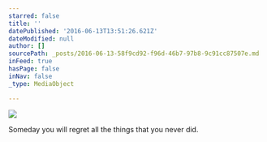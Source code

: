 ```yaml
---
starred: false
title: ''
datePublished: '2016-06-13T13:51:26.621Z'
dateModified: null
author: []
sourcePath: _posts/2016-06-13-58f9cd92-f96d-46b7-97b8-9c91cc87507e.md
inFeed: true
hasPage: false
inNav: false
_type: MediaObject

---
```

![](https://the-grid-user-content.s3-us-west-2.amazonaws.com/e01ee54d-36f1-4293-bb58-d53990b9cdf6.jpg)

Someday you will regret all the things that you never did.